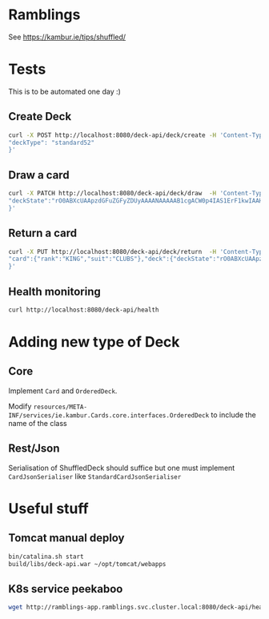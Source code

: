 # Ramblings

See https://kambur.ie/tips/shuffled/

# Tests

This is to be automated one day :)

## Create Deck

```bash
curl -X POST http://localhost:8080/deck-api/deck/create -H 'Content-Type: application/json'  -d '{
"deckType": "standard52"
}'
```

## Draw a card

```bash
curl -X PATCH http://localhost:8080/deck-api/deck/draw  -H 'Content-Type: application/json'  -d '{
"deckState":"rO0ABXcUAApzdGFuZGFyZDUyAAAANAAAAAB1cgACW0p4IAS1ErF1kwIAAHhwAAAAAHVxAH4AAAAAAAEAD////////w==","deckType":"standard52"
}'
```

## Return a card
```bash
curl -X PUT http://localhost:8080/deck-api/deck/return  -H 'Content-Type: application/json'  -d '{
"card":{"rank":"KING","suit":"CLUBS"},"deck":{"deckState":"rO0ABXcUAApzdGFuZGFyZDUyAAAAMwAAAAB1cgACW0p4IAS1ErF1kwIAAHhwAAAAAQAAAAACAAAAdXEAfgAAAAAAAQAP////////","deckType":"standard52"}
}'
```

## Health monitoring 
```bash
curl http://localhost:8080/deck-api/health
```

# Adding new type of Deck

## Core
Implement `Card` and `OrderedDeck`.

Modify `resources/META-INF/services/ie.kambur.Cards.core.interfaces.OrderedDeck` to include the name of the class


## Rest/Json
Serialisation of ShuffledDeck should suffice but one must implement `CardJsonSerialiser` like `StandardCardJsonSerialiser`

# Useful stuff

## Tomcat manual deploy

```bash
bin/catalina.sh start
build/libs/deck-api.war ~/opt/tomcat/webapps 
```

## K8s service peekaboo

```bash
wget http://ramblings-app.ramblings.svc.cluster.local:8080/deck-api/health
```